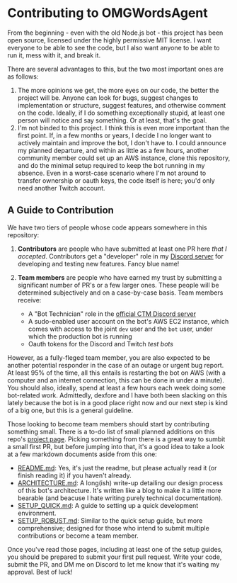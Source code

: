 # Contributing to OMGWordsAgent 

From the beginning - even with the old Node.js bot - this project has been open source, licensed under the highly permissive MIT license. I want everyone to be able to see the code, but I also want anyone to be able to run it, mess with it, and break it.

There are several advantages to this, but the two most important ones are as follows:

1. The more opinions we get, the more eyes on our code, the better the project will be. Anyone can look for bugs, suggest changes to implementation or structure, suggest features, and otherwise comment on the code. Ideally, if I do something exceptionally stupid, at least one person will notice and say something. Or at least, that's the goal.
2. I'm not binded to this project. I think this is even more important than the first point. If, in a few months or years, I decide I no longer want to actively maintain and improve the bot, I don't have to. I could announce my planned departure, and within as little as a few hours, another community member could set up an AWS instance, clone this repository, and do the minimal setup required to keep the bot running in my absence. Even in a worst-case scenario where I'm not around to transfer ownership or oauth keys, the code itself is here; you'd only need another Twitch account. 

## A Guide to Contribution

We have two tiers of people whose code appears somewhere in this repository:

1. **Contributors** are people who have submitted at least one PR here *that I accepted*. Contributors get a "developer" role in my [Discord server](https://discord.gg/KJf9grF) for developing and testing new features. Fancy blue name!

2. **Team members** are people who have earned my trust by submitting a significant number of PR's or a few larger ones. These people will be determined subjectively and on a case-by-case basis. Team members receive:
    * A "Bot Technician" role in the [official CTM Discord server](https://discord.gg/SYP37aV)
    * A sudo-enabled user account on the bot's AWS EC2 instance, which comes with access to the joint `dev` user and the `bot` user, under which the production bot is running
    * Oauth tokens for the Discord and Twitch *test bots*

However, as a fully-fleged team member, you are also expected to be another potential responder in the case of an outage or urgent bug report. At least 95% of the time, all this entails is restarting the bot on AWS (with a computer and an internet connection, this can be done in under a minute). You should also, ideally, spend at least a few hours each week doing some bot-related work. Admittedly, dexfore and I have both been slacking on this lately because the bot is in a good place right now and our next step is kind of a big one, but this is a general guideline.

Those looking to become team members should start by contributing something small. There is a to-do list of small planned additions on this repo's [project page](https://github.com/ddugovic/omgwords-agent/projects/1). Picking something from there is a great way to sumbit a small first PR, but before jumping into that, it's a good idea to take a look at a few markdown documents aside from this one:
* [README.md](https://github.com/ddugovic/omgwords-agent/blob/master/README.md): Yes, it's just the readme, but please actually read it (or finish reading it) if you haven't already. 
* [ARCHITECTURE.md](https://github.com/ddugovic/omgwords-agent/blob/master/docs/ARCHITECTURE.md): A long(ish) write-up detailing our design process of this bot's architecture. It's written like a blog to make it a little more bearable (and beacuse I hate writing purely technical documentation).
* [SETUP_QUICK.md](https://github.com/ddugovic/omgwords-agent/blob/master/docs/SETUP_QUICK.md): A guide to setting up a quick development environment.
* [SETUP_ROBUST.md](https://github.com/ddugovic/omgwords-agent/blob/master/docs/SETUP_ROBUST.md): Similar to the quick setup guide, but more comprehensive; designed for those who intend to submit multiple contributions or become a team member.

Once you've read those pages, including at least one of the setup guides, you should be prepared to submit your first pull request. Write your code, submit the PR, and DM me on Discord to let me know that it's waiting my approval. Best of luck!
